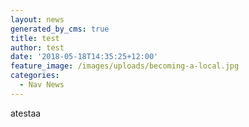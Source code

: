 ```yaml
---
layout: news
generated_by_cms: true
title: test
author: test
date: '2018-05-18T14:35:25+12:00'
feature_image: /images/uploads/becoming-a-local.jpg
categories:
  - Nav News
---
```

atestaa
